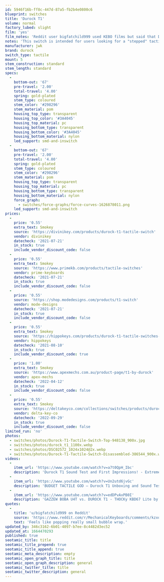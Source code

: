 ```yaml
---
id: 5946f16b-ff8c-447d-87a5-fb2b4e0800c6
blueprint: switches
title: 'Durock T1'
volume: normal
factory_lubed: slight
film: 'yes'
film_notes: 'Reddit user bigfatchild999 used KEBO films but said that Deskeys would be a better option.'
notes: 'This switch is intended for users looking for a "stepped" tactile feel, opposed to the "rounded" tactility from Holy Pandas.'
manufacturer: jwk
brand: durock
switch_type: tactile
mount: 5
stem_construction: standard
stem_length: standard
specs:
  -
    bottom-out: '67'
    pre-travel: '2.00'
    total-travel: '4.00'
    spring: gold-plated
    stem_type: coloured
    stem_color: '#298296'
    stem_material: pom
    housing_top_type: transparent
    housing_top_color: '#3A4045'
    housing_top_material: pc
    housing_bottom_type: transparent
    housing_bottom_color: '#3A4045'
    housing_bottom_material: nylon
    led_support: smd-and-inswitch
  -
    bottom-out: '67'
    pre-travel: '2.00'
    total-travel: '4.00'
    spring: gold-plated
    stem_type: coloured
    stem_color: '#298296'
    stem_material: pom
    housing_top_type: transparent
    housing_top_material: pc
    housing_bottom_type: transparent
    housing_bottom_material: nylon
    force_graph:
      - switches/force-graphs/force-curves-1626878011.png
    led_support: smd-and-inswitch
prices:
  -
    price: '0.55'
    extra_text: Smokey
    source: 'https://divinikey.com/products/durock-t1-tactile-switch'
    vendor: divinikey
    datecheck: '2021-07-21'
    in_stock: true
    include_vendor_discount_code: false
  -
    price: '0.55'
    extra_text: Smokey
    source: 'https://www.primekb.com/products/tactile-switches'
    vendor: prime-keyboards
    datecheck: '2021-07-21'
    in_stock: true
    include_vendor_discount_code: false
  -
    price: '0.55'
    source: 'https://shop.modedesigns.com/products/t1-switch'
    vendor: mode-designs
    datecheck: '2021-07-21'
    in_stock: true
    include_vendor_discount_code: false
  -
    price: '0.55'
    extra_text: Smokey
    source: 'https://hippokeys.com/products/durock-t1-tactile-switches-10-pack?variation=30330'
    vendor: hippokeys
    datecheck: '2021-08-10'
    in_stock: true
    include_vendor_discount_code: true
  -
    price: '1.00'
    extra_text: Smokey
    source: 'https://www.apexmechs.com.au/product-page/t1-by-durock'
    vendor: apex-mechs
    datecheck: '2022-04-12'
    in_stock: true
    include_vendor_discount_code: false
  -
    price: '0.55'
    extra_text: Smokey
    source: 'https://deltakeyco.com/collections/switches/products/durock-t1-tactile-switches'
    vendor: delta-key-co
    datecheck: '2022-09-29'
    in_stock: true
    include_vendor_discount_code: false
limited_run: 'no'
photos:
  - switches/photos/Durock-T1-Tactile-Switch-Top-948138_900x.jpg
  - switches/photos/durock_t1_1100x.webp
  - switches/photos/DSC02572_1024x1024@2x.webp
  - switches/photos/Durock-T1-Tactile-Switch-Disassembled-386544_900x.webp
videos:
  -
    item_url: 'https://www.youtube.com/watch?v=a7t0QpH_Ibc'
    description: 'Durock T1 Sound Test and First Impressions! - Extreme Tactility On a Budget! by XS Tech'
  -
    item_url: 'https://www.youtube.com/watch?v=Un2utd6jvGc'
    description: 'BUDGET TACTILE GOD — Durock T1 Unboxing and Sound Test by Chen Claveria'
  -
    item_url: 'https://www.youtube.com/watch?v=edDPvAxPB0I'
    description: 'GAZZEW BOBA U4T vs. DUROCK T1 - THOCKy KBD67 Lite by Tito Gaming'
quotes:
  -
    title: 'u/bigfatchild999 on Reddit'
    source: 'https://www.reddit.com/r/MechanicalKeyboards/comments/kzxo05/durock_t1_review/'
    text: 'Feels like popping really small bubble wrap.'
updated_by: 346c3162-6b01-4097-b7ee-8c4482d3ec52
updated_at: 1664470293
published: true
seotamic_title: title
seotamic_title_prepend: true
seotamic_title_append: true
seotamic_meta_description: empty
seotamic_open_graph_title: title
seotamic_open_graph_description: general
seotamic_twitter_title: title
seotamic_twitter_description: general
---
```


